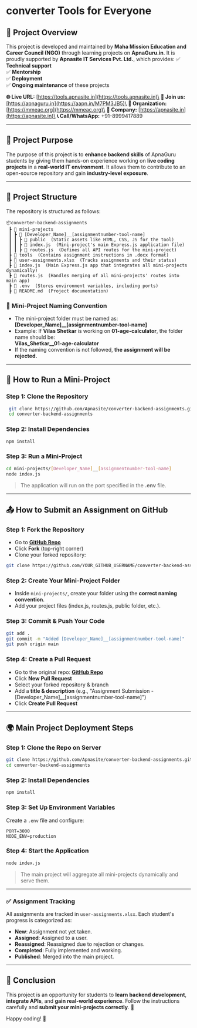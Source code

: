 # converter Tools for Everyone

## 📌 Project Overview

This project is developed and maintained by **Maha Mission Education and Career Council (NGO)** through learning projects on **ApnaGuru.in**. It is proudly supported by **Apnasite IT Services Pvt. Ltd.**, which provides: ✅ **Technical support**\
✅ **Mentorship**\
✅ **Deployment**\
✅ **Ongoing maintenance** of these projects

**🌐 Live URL:** [https://tools.apnasite.in](https://tools.apnasite.in)\
**📢 Join us:** [https://apnaguru.in](https://aapn.in/M7PM3JB5)\
**📌 Organization:** [https://mmeac.org](https://mmeac.org)\
**🏢 Company:** [https://apnasite.in](https://apnasite.in)\
**📞 Call/WhatsApp:** +91-8999417889

---

## 🚀 Project Purpose

The purpose of this project is to **enhance backend skills** of ApnaGuru students by giving them hands-on experience working on **live coding projects** in a **real-world IT environment**. It allows them to contribute to an open-source repository and gain **industry-level exposure**.

---

## 📂 Project Structure

The repository is structured as follows:

```
📦converter-backend-assignments
 ┣ 📂 mini-projects
 ┃ ┣ 📂 [Developer_Name]__[assignmentnumber-tool-name]
 ┃ ┃ ┣ 📂 public  (Static assets like HTML, CSS, JS for the tool)
 ┃ ┃ ┣ 📜 index.js  (Mini-project's main Express.js application file)
 ┃ ┃ ┣ 📜 routes.js  (Defines all API routes for the mini-project)
 ┣ 📂 tools  (Contains assignment instructions in .docx format)
 ┣ 📜 user-assignments.xlsx  (Tracks assignments and their status)
 ┣ 📜 index.js  (Main Express.js app that integrates all mini-projects dynamically)
 ┣ 📜 routes.js  (Handles merging of all mini-projects' routes into main app)
 ┣ 📜 .env  (Stores environment variables, including ports)
 ┣ 📜 README.md  (Project documentation)
```

### 🔖 **Mini-Project Naming Convention**

- The mini-project folder must be named as:\
  **[Developer\_Name]\_\_[assignmentnumber-tool-name]**
- Example: If **Vilas Shetkar** is working on **01-age-calculator**, the folder name should be:\
  **Vilas\_Shetkar\_\_01-age-calculator**
- If the naming convention is not followed, **the assignment will be rejected.**

---

## 📜 How to Run a Mini-Project

### **Step 1: Clone the Repository**

```sh
 git clone https://github.com/Apnasite/converter-backend-assignments.git
 cd converter-backend-assignments
```

### **Step 2: Install Dependencies**

```sh
npm install
```

### **Step 3: Run a Mini-Project**

```sh
cd mini-projects/[Developer_Name]__[assignmentnumber-tool-name]
node index.js
```

> The application will run on the port specified in the **.env** file.

---

## 📤 How to Submit an Assignment on GitHub

### **Step 1: Fork the Repository**

- Go to [**GitHub Repo**](https://github.com/Apnasite/converter-backend-assignments.git)
- Click **Fork** (top-right corner)
- Clone your forked repository:

```sh
git clone https://github.com/YOUR_GITHUB_USERNAME/converter-backend-assignments.git
```

### **Step 2: Create Your Mini-Project Folder**

- Inside `mini-projects/`, create your folder using the **correct naming convention**.
- Add your project files (index.js, routes.js, public folder, etc.).

### **Step 3: Commit & Push Your Code**

```sh
git add .
git commit -m "Added [Developer_Name]__[assignmentnumber-tool-name]"
git push origin main
```

### **Step 4: Create a Pull Request**

- Go to the original repo: [**GitHub Repo**](https://github.com/Apnasite/converter-backend-assignments.git)
- Click **New Pull Request**
- Select your forked repository & branch
- Add a **title & description** (e.g., "Assignment Submission - [Developer\_Name]\_\_[assignmentnumber-tool-name]")
- Click **Create Pull Request**

---

## 🌍 Main Project Deployment Steps

### **Step 1: Clone the Repo on Server**

```sh
git clone https://github.com/Apnasite/converter-backend-assignments.git
cd converter-backend-assignments
```

### **Step 2: Install Dependencies**

```sh
npm install
```

### **Step 3: Set Up Environment Variables**

Create a `.env` file and configure:

```
PORT=3000
NODE_ENV=production
```

### **Step 4: Start the Application**

```sh
node index.js
```

> The main project will aggregate all mini-projects dynamically and serve them.

---

### **✅ Assignment Tracking**

All assignments are tracked in `user-assignments.xlsx`. Each student's progress is categorized as:

- **New**: Assignment not yet taken.
- **Assigned**: Assigned to a user.
- **Reassigned**: Reassigned due to rejection or changes.
- **Completed**: Fully implemented and working.
- **Published**: Merged into the main project.

---

## 🎯 Conclusion

This project is an opportunity for students to **learn backend development**, **integrate APIs**, and **gain real-world experience**. Follow the instructions carefully and **submit your mini-projects correctly**. 🚀

Happy coding! 🎉

